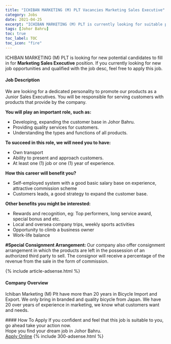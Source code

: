 ```yaml
---
title: "ICHIBAN MARKETING (M) PLT Vacancies Marketing Sales Executive" 
category: Jobs 
date: 2021-04-25 
excerpt: "ICHIBAN MARKETING (M) PLT is currently looking for suitable person to fill in the Marketing Sales Executive which based in Johor Bahru" 
tags: [Johor Bahru] 
toc: true 
toc_label: TOC 
toc_icon: "fire" 
--- 
```


<p>ICHIBAN MARKETING (M) PLT is looking for new potential candidates to fill in for <b>Marketing Sales Executive</b> position. If you currently looking for new job opportunities and qualified with the job desc, feel free to apply this job.
</p><div><div><h4>Job Description</h4></div><div><div><span><div><p>We are looking for a dedicated personality to promote our products as a Junior Sales Executives. You will be responsible for serving customers with products that provide by the company.</p><p><strong>You will play an important role, such as:</strong></p><ul><li>Developing, expanding the customer base in Johor Bahru.</li><li>Providing quality services for customers.</li><li>Understanding the types and functions of all products.</li></ul><p><strong>To succeed in this role, we will need you to have:</strong></p><ul><li>Own transport</li><li>Ability to present and approach customers.</li><li>At least one (1) job or one (1) year of experience.</li></ul><p><strong>How this career will benefit you?</strong></p><ul><li>Self-employed system with a good basic salary base on experience, attractive commission scheme</li><li>Customers leads, a good strategy to expand the customer base.</li></ul><p><strong>Other benefits you might be interested:</strong></p><ul><li>Rewards and recognition, eg: Top performers, long service award, special bonus and etc.</li><li>Local and oversea company trips, weekly sports activities</li><li>Opportunity to climb a business owner</li><li>Work-life balance</li></ul><p><strong>#Special Consignment Arrangement: </strong>Our company also offer consignment arrangement in which the products are left in the possession of an authorized third party to sell. The consignor will receive a percentage of the revenue from the sale in the form of commission.&#160;</p></div></span></div></div></div> 
{% include article-adsense.html %} 
<div><div><h4>Company Overview</h4></div><div><div><span><div><p>Ichiban Marketing (M) Plt have more than 20 years in Bicycle Import and Export. We only bring in branded and quality bicycle from Japan. We have 20 over years of experience in marketing, we know what customers want and needs.</p></div></span></div></div></div> 
#### How To Apply 
If you confident and feel that this job is suitable to you, go ahead take your action now. <br/> 
Hope you find your dream job in Johor Bahru. <br/> 
<a href="https://www.jobstreet.com.my/en/job/marketing-sales-executive-4538020?jobId=jobstreet-my-job-4538020&" class="btn btn--info" target="_blank" rel="nofollow noopenner">Apply Online</a> 
{% include 300-adsense.html %} 